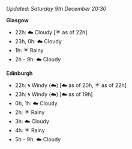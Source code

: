 *Updated: Saturday 9th December 20:30*

**Glasgow**

* 22h: :cloud: Cloudy [:umbrella: as of 22h]
* 23h, 0h: :cloud: Cloudy
* 1h: :umbrella: Rainy
* 2h - 9h: :cloud: Cloudy

**Edinburgh**

* 22h: :cyclone: Windy (:cloud:) [:cloud: as of 20h, :umbrella: as of 22h]
* 23h: :cyclone: Windy (:cloud:) [:cloud: as of 19h]
* 0h, 1h: :cloud: Cloudy
* 2h: :umbrella: Rainy
* 3h: :cloud: Cloudy
* 4h: :umbrella: Rainy
* 5h - 9h: :cloud: Cloudy
